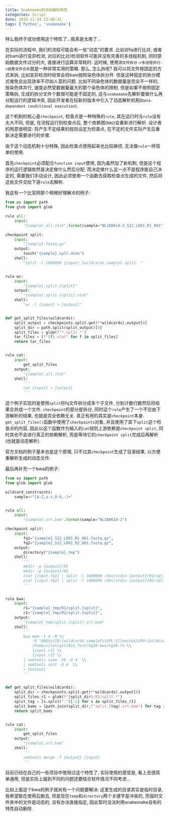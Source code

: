 ```yaml
---
title: Snakemake的动态解析特性
categories: Script
date: 2019-11-24 23:00:31
tags: ['Python', 'snakemake']
---
```


特么我终于成功使用这个特性了...我真是太南了...

<!-- 摘要部分 -->
<!-- more -->

在实际的流程中, 我们的流程可能会有一些"动态"的要求. 比如对fq进行比对, 或者对bam进行变异检测, 对应的比对/检测软件可能并没有完善的多线程机制, 同时原始数据文件过分的大, 直接进行运算非常耗时. 这时候, 使用`源文件拆分->多进程并行->结果文件合并`就是一种非常实用的策略. 那么, 怎么拆呢? 我可以将文件按固定的方式来拆, 比如变异检测时经常会将bam按照染色体拆分开. 但是这种固定的拆分模式难免会出现效率不尽如人意的问题. 比如不同染色体的数据量是完全不一样的, 按染色体并行, 速度必然受数据量最大的那个染色体的限制. 但是如果不按照固定策略拆, 生成的拆分文件个数很可能是不固定的, 这与`snakemake`先解析要做什么再分配运行的逻辑冲突, 因此开发者在较新的版本中引入了动态解析机制(`Data-dependent conditional execution`).

这个机制的核心是`checkpoint`, 检查点是一种特殊的`rule`, 其在运行时与`rule`没有太大不同, 但是, 在流程运行到检查点后, 整个依赖图(`DAG`)会重新进行解析. 设计者的用意很明显: 将产生不定结果的规则设定为检查点, 在不定的文件实际产生后重新决定需要进行的步骤.

由于这个动态机制十分特殊, 因此检查点使用起来也比较麻烦, 无法像`rule`一样简单的使用. 

首先`checkpoint`必须配合`function input`使用, 因为虽然加了新机制, 但是这个程序的运行逻辑依然是决定做什么然后分配. 而决定做什么这一点不是程序能自己决定的, 需要我们手动设计, 因此必须使用一个函数去获取检查点生成的文件, 然后将这些文件交给下游`rule`去解析. 

我这有一个比官网那个稍微好理解点的例子:

```python
from os import path
from glob import glob

rule all:
    input:
        "{sample}.all.stat".format(sample="NL180614-2_S12_L001_R1_001")

checkpoint split:
    input:
        "{sample}.fastq.gz"
    output:
        touch("{sample}.splt.done")
    shell:
        "split -l 1000000 {input} {wildcards.sample}.split. "


rule wc:
    input:
        "{sample}.split.{split}"
    output:
        "{sample}.split.{split}.stat"
    shell:
        "wc -l {input} > {output}"


def get_split_files(wildcards):
    split_output = checkpoints.split.get(**wildcards).output[0]
    split_dir = path.split(split_output)[0]
    split_files = glob(f"*.split.*")
    tar_files = [f"{f}.stat" for f in split_files]
    return tar_files


rule cat:
    input:
        get_split_files
    output:
        "{sample}.all.stat"
    shell:
        '''
        cat {input} > {output}
        '''
```

这个例子实现的是使用`split`将fq文件拆分成多个子文件, 分别计数行数然后将结果合并成一个文件. `checkpoint`的部分是拆分, 同时这个`rule`产生了一个不交由下游解析的结果, 也就是完全依赖无关. 真正有用的其实是`checkpoint`本身. `get_split_files()`函数中使用了`checkpoints`对象, 并且使用了其下`split`这个检查点的内容, 因此以这个函数作为输入的`cat`规则上游依赖是`checkpoint split`, 同时其也不会进行真正的依赖解析, 而是等待它的`checkpoint split`完成后再解析(也就是动态解析).

官方文档的例子基本也是这个原理, 只不过其`checkpoint`生成了目录结果, 以方便重解析生成的动态文件.

最后再补充一个bwa的例子:

```python
from os import path
from glob import glob

wildcard_constraints:
    sample=r"[A-Z,a-z,0-9,-]+"


rule all:
    input:
        "{sample}.srt.bam".format(sample="NL180614-2")

checkpoint split:
    input:
        fq1="{sample}_S12_L001_R1_001.fastq.gz",
        fq2="{sample}_S12_L001_R2_001.fastq.gz",
    output:
        directory("{sample}_tmp")
    shell:
        '''
        mkdir -p {output}/R1
        mkdir -p {output}/R2
        zcat {input.fq1} | split -l 1000000 /dev/stdin {output}/R1/split.
        zcat {input.fq2} | split -l 1000000 /dev/stdin {output}/R2/split.
        '''


rule bwa:
    input:
        r1="{sample}_tmp/R1/split.{split}",
        r2="{sample}_tmp/R2/split.{split}",
    output:
        "{sample}_tmp/split.{split}.srt.bam"
    shell:
        '''
        bwa mem -t 4 -M \\
            -R "@RG\\tID:{wildcards.sample}\\tPL:Illumina\\tPU:{wildcards.sample}\\tSM:{wildcards.sample}" \\
            /home/silen/git/Bio_Test/hg38-bwa/hg38.fa \\
            {input.r1} \\
            {input.r2} \\
        | samtools view -Sb -@ 4  \\
        | samtools sort -@ 4  \\
        > {output}
        '''


def get_split_files(wildcards):
    split_dir = checkpoints.split.get(**wildcards).output[0]
    split_files_r1 = glob(f"{split_dir}/R1/split.*")
    split_tag = [s.split(".")[-1] for s in split_files_r1]
    split_bams = [path.join(split_dir,f"split.{tag}.srt.bam") for tag in split_tag]
    return split_bams


rule cat:
    input:
        get_split_files
    output:
        "{sample}.srt.bam"
    shell:
        '''
        samtools merge -f {output} {input}
        '''
```

目前已经在自己的一些项目中使用过这个特性了, 实际使用的感受是, 看上去很简单通用, 但是实际上碰到不同的问题还要结合软件情况不同考虑...

比如上面这个bwa的例子就尚有一个问题要解决: 这里生成的目录其实是临时目录, 我希望能在使用后删去, 但是现在`temp`和`directory`两个关键字是冲突的, 而临时文件夹中的文件是动态的, 没有办法直接指定, 因此暂时没法利用snakemake自有的特性自动删除.